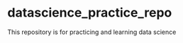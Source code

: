 datascience_practice_repo
=========================

This repository is for practicing and learning data science
